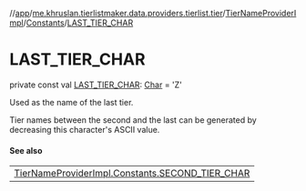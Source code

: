 //[app](../../../../index.md)/[me.khruslan.tierlistmaker.data.providers.tierlist.tier](../../index.md)/[TierNameProviderImpl](../index.md)/[Constants](index.md)/[LAST_TIER_CHAR](-l-a-s-t_-t-i-e-r_-c-h-a-r.md)

# LAST_TIER_CHAR

private const val [LAST_TIER_CHAR](-l-a-s-t_-t-i-e-r_-c-h-a-r.md): [Char](https://kotlinlang.org/api/latest/jvm/stdlib/kotlin/-char/index.html) = 'Z'

Used as the name of the last tier.

Tier names between the second and the last can be generated by decreasing this character's ASCII value.

#### See also

| |
|---|
| [TierNameProviderImpl.Constants.SECOND_TIER_CHAR](-s-e-c-o-n-d_-t-i-e-r_-c-h-a-r.md) |
